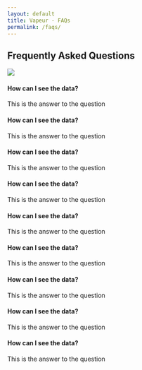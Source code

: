 ```yaml
---
layout: default
title: Vapeur - FAQs
permalink: /faqs/
---
```


<div class="pp-heading-content">
	<div class="pp-heading  pp-left">
		<h2 class="heading-title">
			Frequently Asked Questions
		</h2>
    </div>
    <div class="pp-heading-separator icon_only pp-left">
        <span class="separator-image">
            <img class="heading-icon-image" src="https://ep-solutions.ch/wp-content/uploads/2019/01/Title_fancy-line.png">
        </span>
    </div>
</div>


#### How can I see the data?
This is the answer to the question

#### How can I see the data?
This is the answer to the question

#### How can I see the data?
This is the answer to the question

#### How can I see the data?
This is the answer to the question

#### How can I see the data?
This is the answer to the question

#### How can I see the data?
This is the answer to the question

#### How can I see the data?
This is the answer to the question

#### How can I see the data?
This is the answer to the question

#### How can I see the data?
This is the answer to the question